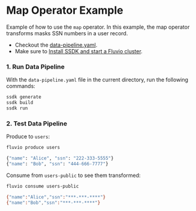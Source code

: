 # Map Operator Example

Example of how to use the `map` operator. In this example, the map operator transforms masks SSN numbers in a user record.

* Checkout the [data-pipeline.yaml](./data-pipeline.yaml).
* Make sure to [Install SSDK and start a Fluvio cluster].

### 1. Run Data Pipeline

With the `data-pipeline.yaml` file in the current directory, run the following commands:

```bash
ssdk generate
ssdk build
ssdk run
```

### 2. Test Data Pipeline

Produce to `users`:

```bash
fluvio produce users
```

```bash
{"name": "Alice", "ssn": "222-333-5555"}
{"name": "Bob", "ssn": "444-666-7777"}
```

Consume from `users-public` to see them transformed:

```bash
fluvio consume users-public
```

```bash
{"name":"Alice","ssn":"***-***-****"}
{"name":"Bob","ssn":"***-***-****"}
```

[Install SSDK and start a Fluvio cluster]: /README.MD#prerequisites